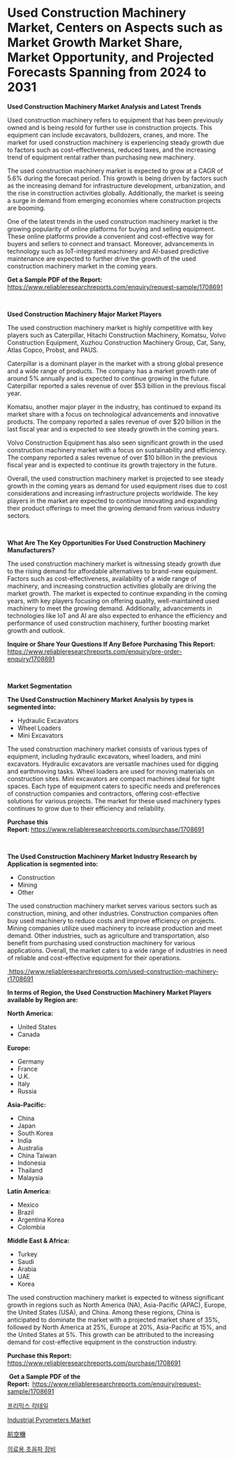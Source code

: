 <p><h1>Used Construction Machinery Market, Centers on Aspects such as Market Growth Market Share, Market Opportunity, and Projected Forecasts Spanning from 2024 to 2031</h1></p><p><strong>Used Construction Machinery Market Analysis and Latest Trends</strong></p>
<p><p>Used construction machinery refers to equipment that has been previously owned and is being resold for further use in construction projects. This equipment can include excavators, bulldozers, cranes, and more. The market for used construction machinery is experiencing steady growth due to factors such as cost-effectiveness, reduced taxes, and the increasing trend of equipment rental rather than purchasing new machinery.</p><p>The used construction machinery market is expected to grow at a CAGR of 5.6% during the forecast period. This growth is being driven by factors such as the increasing demand for infrastructure development, urbanization, and the rise in construction activities globally. Additionally, the market is seeing a surge in demand from emerging economies where construction projects are booming.</p><p>One of the latest trends in the used construction machinery market is the growing popularity of online platforms for buying and selling equipment. These online platforms provide a convenient and cost-effective way for buyers and sellers to connect and transact. Moreover, advancements in technology such as IoT-integrated machinery and AI-based predictive maintenance are expected to further drive the growth of the used construction machinery market in the coming years.</p></p>
<p><strong>Get a Sample PDF of the Report:&nbsp;</strong> <a href="https://www.reliableresearchreports.com/enquiry/request-sample/1708691">https://www.reliableresearchreports.com/enquiry/request-sample/1708691</a></p>
<p>&nbsp;</p>
<p><strong>Used Construction Machinery Major Market Players</strong></p>
<p><p>The used construction machinery market is highly competitive with key players such as Caterpillar, Hitachi Construction Machinery, Komatsu, Volvo Construction Equipment, Xuzhou Construction Machinery Group, Cat, Sany, Atlas Copco, Probst, and PAUS. </p><p>Caterpillar is a dominant player in the market with a strong global presence and a wide range of products. The company has a market growth rate of around 5% annually and is expected to continue growing in the future. Caterpillar reported a sales revenue of over $53 billion in the previous fiscal year.</p><p>Komatsu, another major player in the industry, has continued to expand its market share with a focus on technological advancements and innovative products. The company reported a sales revenue of over $20 billion in the last fiscal year and is expected to see steady growth in the coming years.</p><p>Volvo Construction Equipment has also seen significant growth in the used construction machinery market with a focus on sustainability and efficiency. The company reported a sales revenue of over $10 billion in the previous fiscal year and is expected to continue its growth trajectory in the future.</p><p>Overall, the used construction machinery market is projected to see steady growth in the coming years as demand for used equipment rises due to cost considerations and increasing infrastructure projects worldwide. The key players in the market are expected to continue innovating and expanding their product offerings to meet the growing demand from various industry sectors.</p></p>
<p>&nbsp;</p>
<p><strong>What Are The Key Opportunities For Used Construction Machinery Manufacturers?</strong></p>
<p><p>The used construction machinery market is witnessing steady growth due to the rising demand for affordable alternatives to brand-new equipment. Factors such as cost-effectiveness, availability of a wide range of machinery, and increasing construction activities globally are driving the market growth. The market is expected to continue expanding in the coming years, with key players focusing on offering quality, well-maintained used machinery to meet the growing demand. Additionally, advancements in technologies like IoT and AI are also expected to enhance the efficiency and performance of used construction machinery, further boosting market growth and outlook.</p></p>
<p><strong>Inquire or Share Your Questions If Any Before Purchasing This Report:</strong> <a href="https://www.reliableresearchreports.com/enquiry/pre-order-enquiry/1708691">https://www.reliableresearchreports.com/enquiry/pre-order-enquiry/1708691</a></p>
<p>&nbsp;</p>
<p><strong>Market Segmentation</strong></p>
<p><strong>The Used Construction Machinery Market Analysis by types is segmented into:</strong></p>
<p><ul><li>Hydraulic Excavators</li><li>Wheel Loaders</li><li>Mini Excavators</li></ul></p>
<p><p>The used construction machinery market consists of various types of equipment, including hydraulic excavators, wheel loaders, and mini excavators. Hydraulic excavators are versatile machines used for digging and earthmoving tasks. Wheel loaders are used for moving materials on construction sites. Mini excavators are compact machines ideal for tight spaces. Each type of equipment caters to specific needs and preferences of construction companies and contractors, offering cost-effective solutions for various projects. The market for these used machinery types continues to grow due to their efficiency and reliability.</p></p>
<p><strong>Purchase this Report:&nbsp;</strong><a href="https://www.reliableresearchreports.com/purchase/1708691">https://www.reliableresearchreports.com/purchase/1708691</a></p>
<p>&nbsp;</p>
<p><strong>The Used Construction Machinery Market Industry Research by Application is segmented into:</strong></p>
<p><ul><li>Construction</li><li>Mining</li><li>Other</li></ul></p>
<p><p>The used construction machinery market serves various sectors such as construction, mining, and other industries. Construction companies often buy used machinery to reduce costs and improve efficiency on projects. Mining companies utilize used machinery to increase production and meet demand. Other industries, such as agriculture and transportation, also benefit from purchasing used construction machinery for various applications. Overall, the market caters to a wide range of industries in need of reliable and cost-effective equipment for their operations.</p></p>
<p><a href="https://www.reliableresearchreports.com/used-construction-machinery-r1708691">&nbsp;https://www.reliableresearchreports.com/used-construction-machinery-r1708691</a></p>
<p><strong>In terms of Region, the Used Construction Machinery Market Players available by Region are:</strong></p>
<p>
    <p> <strong> North America: </strong>
        <ul>
            <li>United States</li>
            <li>Canada</li>
        </ul>
        </p> 
    <p> <strong> Europe: </strong>
        <ul>
            <li>Germany</li>
            <li>France</li>
            <li>U.K.</li>
            <li>Italy</li>
            <li>Russia</li>
        </ul>
        </p> 
    <p> <strong> Asia-Pacific: </strong>
        <ul>
            <li>China</li>
            <li>Japan</li>
            <li>South Korea</li>
            <li>India</li>
            <li>Australia</li>
            <li>China Taiwan</li>
            <li>Indonesia</li>
            <li>Thailand</li>
            <li>Malaysia</li>
        </ul>
        </p> 
    <p> <strong> Latin America: </strong>
        <ul>
            <li>Mexico</li>
            <li>Brazil</li>
            <li>Argentina Korea</li>
            <li>Colombia</li>
        </ul>
        </p> 
    <p> <strong> Middle East & Africa: </strong>
        <ul>
            <li>Turkey</li>
            <li>Saudi</li>
            <li>Arabia</li>
            <li>UAE</li>
            <li>Korea</li>
        </ul>
    </p>
    </p>
<p><p>The used construction machinery market is expected to witness significant growth in regions such as North America (NA), Asia-Pacific (APAC), Europe, the United States (USA), and China. Among these regions, China is anticipated to dominate the market with a projected market share of 35%, followed by North America at 25%, Europe at 20%, Asia-Pacific at 15%, and the United States at 5%. This growth can be attributed to the increasing demand for cost-effective equipment in the construction industry.</p></p>
<p><strong>Purchase this Report: </strong><a href="https://www.reliableresearchreports.com/purchase/1708691">https://www.reliableresearchreports.com/purchase/1708691</a></p>
<p>&nbsp;<strong>Get a Sample PDF of the Report:&nbsp;&nbsp;</strong><a href="https://www.reliableresearchreports.com/enquiry/request-sample/1708691">https://www.reliableresearchreports.com/enquiry/request-sample/1708691</a></p>
<p><strong></strong></p>
<p><p><a href="https://github.com/sougarounis/Market-Research-Report-List-3/blob/main/504058720431.md">프리믹스 칵테일</a></p><p><a href="https://github.com/RichRobinson5/Market-Research-Report-List-4/blob/main/industrial-pyrometers-market.md">Industrial Pyrometers Market</a></p><p><a href="https://github.com/oqoeusbvpadwjs08/Market-Research-Report-List-1/blob/main/767894922400.md">航空機</a></p><p><a href="https://medium.com/@genius6587678/2024%EB%85%84%EB%B6%80%ED%84%B0-2031%EB%85%84%EA%B9%8C%EC%A7%80-%EC%98%88%EC%B8%A1%EB%90%9C-%EC%9D%98%EB%A3%8C-%EC%B4%88%EC%9D%8C%ED%8C%8C-%EC%9E%A5%EB%B9%84-%EC%8B%9C%EC%9E%A5-%EB%B6%84%EC%84%9D-%EB%B0%8F-%EA%B7%9C%EB%AA%A8-%EC%98%88%EC%B8%A1-1b8e038fa61f">의료용 초음파 장비</a></p></p>
